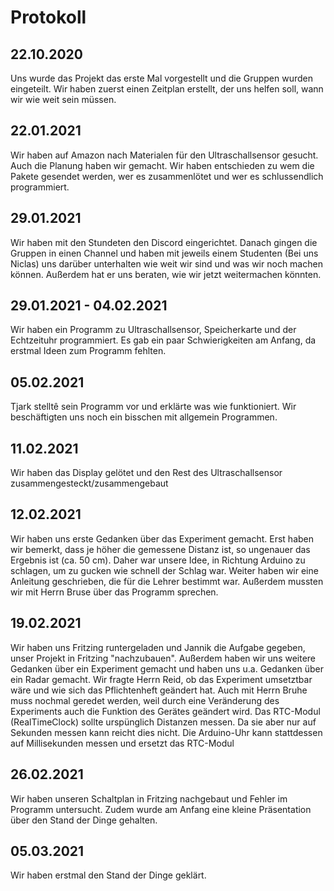 # Protokoll

## 22.10.2020
Uns wurde das Projekt das erste Mal vorgestellt und die Gruppen wurden eingeteilt. Wir haben zuerst einen Zeitplan erstellt, der uns helfen soll, wann wir wie weit sein müssen.

## 22.01.2021
Wir haben auf Amazon nach Materialen für den Ultraschallsensor gesucht. Auch die Planung haben wir gemacht. Wir haben entschieden zu wem die Pakete gesendet werden, wer es zusammenlötet und wer es schlussendlich programmiert.

## 29.01.2021
Wir haben mit den Stundeten den Discord eingerichtet. Danach gingen die Gruppen in einen Channel und haben mit jeweils einem Studenten (Bei uns Niclas) uns darüber unterhalten wie weit wir sind und was wir noch machen können. Außerdem hat er uns beraten, wie wir jetzt weitermachen könnten.

## 29.01.2021 - 04.02.2021
Wir haben ein Programm zu Ultraschallsensor, Speicherkarte und der Echtzeituhr programmiert. Es gab ein paar Schwierigkeiten am Anfang, da erstmal Ideen zum Programm fehlten.

## 05.02.2021
Tjark stelltê sein Programm vor und erklärte was wie funktioniert. Wir beschäftigten uns noch ein bisschen mit allgemein Programmen.

## 11.02.2021
Wir haben das Display gelötet und den Rest des Ultraschallsensor zusammengesteckt/zusammengebaut

## 12.02.2021
Wir haben uns erste Gedanken über das Experiment gemacht. Erst haben wir bemerkt, dass je höher die gemessene Distanz ist, so ungenauer das Ergebnis ist (ca. 50 cm). Daher war unsere Idee, in Richtung Arduino zu schlagen, um zu gucken wie schnell der Schlag war. Weiter haben wir eine Anleitung geschrieben, die für die Lehrer bestimmt war. Außerdem mussten wir mit Herrn Bruse über das Programm sprechen.

## 19.02.2021
Wir haben uns Fritzing runtergeladen und Jannik die Aufgabe gegeben, unser Projekt in Fritzing "nachzubauen". Außerdem haben wir uns weitere Gedanken über ein Experiment gemacht und haben uns u.a. Gedanken über ein Radar gemacht. Wir fragte Herrn Reid, ob das Experiment umsetztbar wäre und wie sich das Pflichtenheft geändert hat. Auch mit Herrn Bruhe muss nochmal geredet werden, weil durch eine Veränderung des Experiments auch die Funktion des Gerätes geändert wird. Das RTC-Modul (RealTimeClock) sollte urspünglich Distanzen messen. Da sie aber nur auf Sekunden messen kann reicht dies nicht. Die Arduino-Uhr kann stattdessen auf Millisekunden messen und ersetzt das RTC-Modul 

## 26.02.2021
Wir haben  unseren Schaltplan in Fritzing nachgebaut und Fehler im Programm untersucht. Zudem wurde am Anfang eine kleine Präsentation über den Stand der Dinge gehalten.

## 05.03.2021
Wir haben erstmal den Stand der Dinge geklärt.


